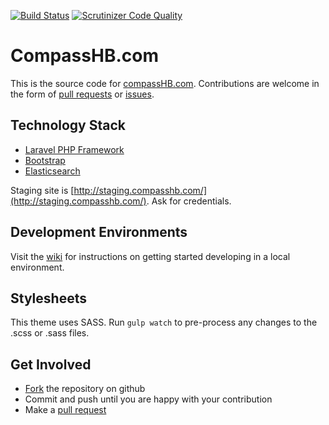 [![Build Status](https://travis-ci.org/CompassHB/compasshb.com.svg?branch=master)](https://travis-ci.org/CompassHB/compasshb.com) [![Scrutinizer Code Quality](https://scrutinizer-ci.com/g/CompassHB/compasshb.com/badges/quality-score.png?b=master)](https://scrutinizer-ci.com/g/CompassHB/compasshb.com/?branch=master)

# CompassHB.com
This is the source code for [compassHB.com](http://www.compasshb.com/). Contributions are welcome in the form of [pull requests](https://github.com/CompassHB/compasshb.com/pulls) or [issues](https://github.com/CompassHB/compasshb.com/issues).

## Technology Stack
* [Laravel PHP Framework](https://www.laravel.com/)
* [Bootstrap](http://getbootstrap.com)
* [Elasticsearch](https://www.elastic.co)

Staging site is [http://staging.compasshb.com/](http://staging.compasshb.com/). Ask for credentials.

## Development Environments
Visit the [wiki](https://github.com/CompassHB/compasshb.com/wiki) for instructions on getting started developing in a local environment.

## Stylesheets
This theme uses SASS. Run `gulp watch` to pre-process any changes to the .scss or .sass files.

## Get Involved
* [Fork](https://help.github.com/articles/fork-a-repo/) the repository on github
* Commit and push until you are happy with your contribution
* Make a [pull request](https://help.github.com/articles/using-pull-requests/)
